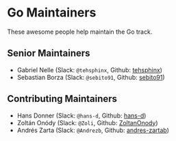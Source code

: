 # Go Maintainers

These awesome people help maintain the Go track.

## Senior Maintainers

- Gabriel Nelle (Slack: `@tehsphinx`, Github: [tehsphinx](https://github.com/tehsphinx))
- Sebastian Borza (Slack: `@sebito91`, Github: [sebito91](https://github.com/sebito91))

## Contributing Maintainers

- Hans Donner (Slack: `@hans-d`, Github: [hans-d](https://github.com/hans-d/))
- Zoltán Onódy (Slack: `@Zoli`, Github: [ZoltanOnody](https://github.com/zoltanonody/))
- Andrés Zarta (Slack: `@Andrezb`, Github: [andres-zartab](https://github.com/andres-zartab))
